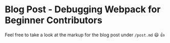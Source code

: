 # Blog Post - Debugging Webpack for Beginner Contributors

Feel free to take a look at the markup for the blog post under `/post.md` 😃 👍
